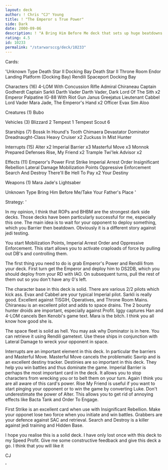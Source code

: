 ```yaml
---
layout: deck
author: ! Chris "CJ" Young
title: ! "The Emperor s True Power"
side: Dark
date: 2000-09-06
description: ! "A Bring Him Before Me deck that sets up huge beatdowns."
rating: 4.5
id: 10233
permalink: "/starwarsccg/deck/10233"
---
```

Cards: 

'Unknown Type
Death Star II Docking Bay
Death Star II Throne Room
Endor Landing Platform (Docking Bay)
Rendili
Spaceport Docking Bay

Characters (16)
4-LOM With Concussion Rifle
Admiral Chiraneau
Captain Godherdt
Captain Sarkli
Darth Vader
Darth Vader, Dark Lord Of The Sith  x2
Emperor Palpatine
IG-88 With Riot Gun
Janus Greejatus
Lieutenant Cabbel
Lord Vader
Mara Jade, The Emperor's Hand	x2
Officer Evax
Sim Aloo

Creatures (1)
Bubo

Vehicles (3)
Blizzard 2
Tempest 1
Tempest Scout 6

Starships (7)
Bossk In Hound's Tooth
Chimaera
Devastator
Dominator
Dreadnaught-Class Heavy Cruiser  x2
Zuckuss In Mist Hunter

Interrupts (15)
Alter  x2
Imperial Barrier  x3
Masterful Move	x3
Monnok
Prepared Defenses
Rise, My Friend  x2
Trample
Twi'lek Advisor  x2

Effects (11)
Emperor's Power
First Strike
Imperial Arrest Order
Insignificant Rebellion
Lateral Damage
Mobilization Points
Oppressive Enforcement
Search And Destroy
There'll Be Hell To Pay  x2
Your Destiny

Weapons (1)
Mara Jade's Lightsaber

Unknown Type
Bring Him Before Me/Take Your Father's Place
'

Strategy: '

In my opinion, I think that ROPs and BHBM are the strongest dark side decks. Those decks have been particularly successful for me, especially this one. The main idea is to wait for your opponent to deploy something, which you Barrier then beatdown. Obviously it is a different story against jedi testing.

You start Mobilization Points, Imperial Arrest Order and Oppressive Enforcement. This start allows you to activate craploads of force by pulling out DB's and controlling them.

The first thing you need to do is grab Emperor's Power and Rendili from your deck. First turn get the Emperor and deploy him to DS2DB, which you should deploy from your RD with IAO. On subsequent turns, pull the rest of them out so you don't have any 0's left.

The character base in this deck is solid. There are various 2/2 pilots which kick ass. Evax and Cabbel are your typical Imperial pilot. Sarkli is really good. Excellent against TISGIH, Operatives, and Throne Room Mains. Chiraneau is an excellent pilot and adds to space drains.
The 2 bounty hunter droids are important, especially against Profit. Iggy captures Han and 4-LOM cancels Ben Kenobi's game text. Mara is the bitch. I think you all know how good she is.

The space fleet is solid as hell. You may ask why Dominator is in here. You can retrieve it using Rendili gametext. Use these ships in conjunction with Lateral Damage to wreck your opponent in space.

Interrupts are an important element in this deck. In particular the barriers and Masterful Move. Masterful Move cancels the problematic Savrip and is an excellent destiny tracker. Destinies are so important in this deck. They help you win battles and thus dominate the game.
Imperial Barrier is perhaps the most important card in the deck. It allows you to stop characters from wrecking you or to belt them on your turn. Again I think you are all aware of this card's power.
Rise My Friend is useful if you want to start pinging your opponent or to win the game by converting Luke. Don't underestimate the power of Alter. This allows you to get rid of annoying effects like Bacta Tank and Order To Engage.

First Strike is an excellent card when use with Insignificant Rebellion. Make your opponet lose two force when you initiate and win battles. Grabbers are your defence against SAC and retrieval. Search and Destroy is a killer against jedi training and Hidden Base.

I hope you realise this is a solid deck. I have only lost once with this deck to my Speed Profit. Give me some constructive feedback and give this deck a go. I think that you will like it 

CJ

'
